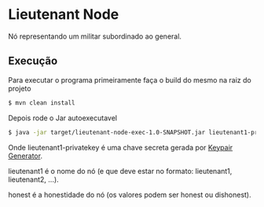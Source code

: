 # Lieutenant Node

Nó representando um militar subordinado ao general.

## Execução

Para executar o programa primeiramente faça o build do mesmo na raiz do projeto

~~~ sh
$ mvn clean install 
~~~

Depois rode o Jar autoexecutavel

~~~ sh
$ java -jar target/lieutenant-node-exec-1.0-SNAPSHOT.jar lieutenant1-privatekey lieutenant1 honest
~~~

Onde lieutenant1-privatekey é uma chave secreta gerada por [Keypair Generator](https://github.com/marcelobaxauli/KeypairGenerator).

lieutenant1 é o nome do nó (e que deve estar no formato: lieutenant1, lieutenant2, ...).

honest é a honestidade do nó (os valores podem ser honest ou dishonest).
